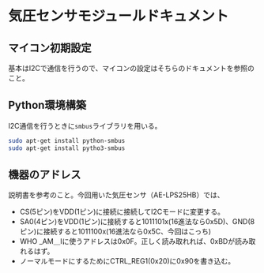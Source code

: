 # 気圧センサモジュールドキュメント

## マイコン初期設定
基本はI2Cで通信を行うので、マイコンの設定はそちらのドキュメントを参照のこと。

## Python環境構築
I2C通信を行うときに`smbus`ライブラリを用いる。
```bash
sudo apt-get install python-smbus
sudo apt-get install pytho3-smbus
```
##  機器のアドレス
説明書を参考のこと。今回用いた気圧センサ（AE-LPS25HB）では、  
- CS(5ピン)をVDD(1ピン)に接続に接続してI2Cモードに変更する。
- SA0(4ピン)をVDD(1ピン)に接続すると1011101x(16進法なら0x5D)、GND(8ピン)に接続すると1011100x(16進法なら0x5C、今回はこっち)
- WHO _AM＿Iに使うアドレスは0x0F。正しく読み取れれば、0xBDが読み取れるはず。
- ノーマルモードにするためにCTRL_REG1(0x20)に0x90を書き込む。

